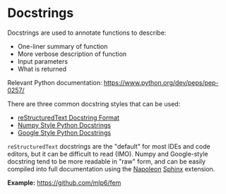 # Docstrings

Docstrings are used to annotate functions to describe:
* One-liner summary of function
* More verbose description of function
* Input parameters
* What is returned

Relevant Python documentation: https://www.python.org/dev/peps/pep-0257/

There are three common docstring styles that can be used:
* [reStructuredText Docstring Format](https://www.python.org/dev/peps/pep-0287/)
* [Numpy Style Python Docstrings](https://numpydoc.readthedocs.io/en/latest/format.html#docstring-standard)
* [Google Style Python Docstrings](https://sphinxcontrib-napoleon.readthedocs.io/en/latest/example_google.html)

`reStructuredText` docstrings are the "default" for most IDEs and code editors,
but it can be difficult to read (IMO).  Numpy and Google-style docstring tend
to be more readable in "raw" form, and can be easily compiled into full
documentation using the
[Napoleon](https://sphinxcontrib-napoleon.readthedocs.io/en/latest/index.html#)
[Sphinx](sphinx.md) extension.

**Example:** https://github.com/mlp6/fem
